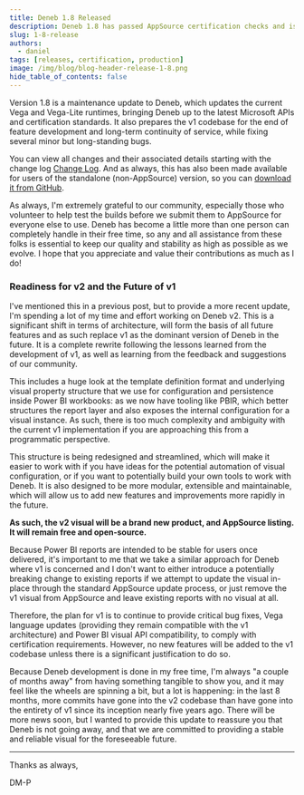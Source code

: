 ```yaml
---
title: Deneb 1.8 Released
description: Deneb 1.8 has passed AppSource certification checks and is pending deployment to your reports
slug: 1-8-release
authors:
  - daniel
tags: [releases, certification, production]
image: /img/blog/blog-header-release-1-8.png
hide_table_of_contents: false
---
```


Version 1.8 is a maintenance update to Deneb, which updates the current Vega and Vega-Lite runtimes, bringing Deneb up to the latest Microsoft APIs and certification standards. It also prepares the v1 codebase for the end of feature development and long-term continuity of service, while fixing several minor but long-standing bugs.

<!-- truncate -->

You can view all changes and their associated details starting with the change log [Change Log](/docs/changelog). And as always, this has also been made available for users of the standalone (non-AppSource) version, so you can [download it from GitHub](https://github.com/deneb-viz/deneb/releases/latest).

As always, I'm extremely grateful to our community, especially those who volunteer to help test the builds before we submit them to AppSource for everyone else to use. Deneb has become a little more than one person can completely handle in their free time, so any and all assistance from these folks is essential to keep our quality and stability as high as possible as we evolve. I hope that you appreciate and value their contributions as much as I do!

### Readiness for v2 and the Future of v1

I've mentioned this in a previous post, but to provide a more recent update, I'm spending a lot of my time and effort working on Deneb v2. This is a significant shift in terms of architecture, will form the basis of all future features and as such replace v1 as the dominant version of Deneb in the future. It is a complete rewrite following the lessons learned from the development of v1, as well as learning from the feedback and suggestions of our community.

This includes a huge look at the template definition format and underlying visual property structure that we use for configuration and persistence inside Power BI workbooks: as we now have tooling like PBIR, which better structures the report layer and also exposes the internal configuration for a visual instance. As such, there is too much complexity and ambiguity with the current v1 implementation if you are approaching this from a programmatic perspective.

This structure is being redesigned and streamlined, which will make it easier to work with if you have ideas for the potential automation of visual configuration, or if you want to potentially build your own tools to work with Deneb. It is also designed to be more modular, extensible and maintainable, which will allow us to add new features and improvements more rapidly in the future.

**As such, the v2 visual will be a brand new product, and AppSource listing. It will remain free and open-source.**

Because Power BI reports are intended to be stable for users once delivered, it's important to me that we take a similar approach for Deneb where v1 is concerned and I don't want to either introduce a potentially breaking change to existing reports if we attempt to update the visual in-place through the standard AppSource update process, or just remove the v1 visual from AppSource and leave existing reports with no visual at all.

Therefore, the plan for v1 is to continue to provide critical bug fixes, Vega language updates (providing they remain compatible with the v1 architecture) and Power BI visual API compatibility, to comply with certification requirements. However, no new features will be added to the v1 codebase unless there is a significant justification to do so.

Because Deneb development is done in my free time, I'm always "a couple of months away" from having something tangible to show you, and it may feel like the wheels are spinning a bit, but a lot is happening: in the last 8 months, more commits have gone into the v2 codebase than have gone into the entirety of v1 since its inception nearly five years ago. There will be more news soon, but I wanted to provide this update to reassure you that Deneb is not going away, and that we are committed to providing a stable and reliable visual for the foreseeable future.

---

Thanks as always,

DM-P

